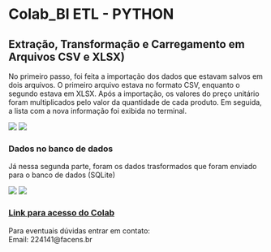 # Colab_BI ETL - PYTHON
<h2>Extração, Transformação e Carregamento em Arquivos CSV e XLSX)</h2>

<p>No primeiro passo, foi feita a importação dos dados que estavam salvos em dois arquivos. O primeiro arquivo estava no formato CSV, enquanto o segundo estava em XLSX. Após a importação, os valores do preço unitário foram multiplicados pelo valor da quantidade de cada produto. Em seguida, a lista com a nova informação foi exibida no terminal.</p>

<img src="https://github.com/Melissaydc/Colab_BI/assets/112006578/2c7ebceb-ebbd-4cd5-b7a6-5314b834e328">
<img src="https://github.com/Melissaydc/Colab_BI/assets/112006578/6d1ba65e-1f6a-427c-9f97-15ba48f9d7fa">


<h3>Dados no banco de dados</h3>
<p>Já nessa segunda parte, foram os dados trasformados que foram enviado para o banco de dados (SQLite)</p> 
<img src="https://github.com/Melissaydc/Colab_BI/assets/112006578/fe955cc3-ebab-458a-9846-acf16338773c">
<img src="https://github.com/Melissaydc/Colab_BI/assets/112006578/b8a22b14-e714-45fb-badd-382fc3196427">

<h3><a href="https://colab.research.google.com/drive/1oKcGorqmep4tDCrUG1UHTRXMl13vJRuu?usp=sharing">Link para acesso do Colab</a></h3>
Para eventuais dúvidas entrar em contato:<br>
Email: 224141@facens.br
